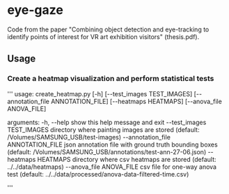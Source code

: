 # eye-gaze

Code from the paper "Combining object detection and eye-tracking to identify points of interest for VR art exhibition visitors" (thesis.pdf).

## Usage

### Create a heatmap visualization and perform statistical tests

'''
usage: create_heatmap.py [-h] [--test_images TEST_IMAGES] [--annotation_file ANNOTATION_FILE] [--heatmaps HEATMAPS] [--anova_file ANOVA_FILE]

arguments:
  -h, --help            show this help message and exit
  --test_images TEST_IMAGES
                        directory where painting images are stored (default: /Volumes/SAMSUNG_USB/test-images)
  --annotation_file ANNOTATION_FILE
                        json annotation file with ground truth bounding boxes (default: /Volumes/SAMSUNG_USB/annotations/test-ann-27-06.json)
  --heatmaps HEATMAPS   directory where csv heatmaps are stored (default: ../../data/heatmaps)
  --anova_file ANOVA_FILE
                        csv file for one-way anova test (default: ../../data/processed/anova-data-filtered-time.csv)

'''
